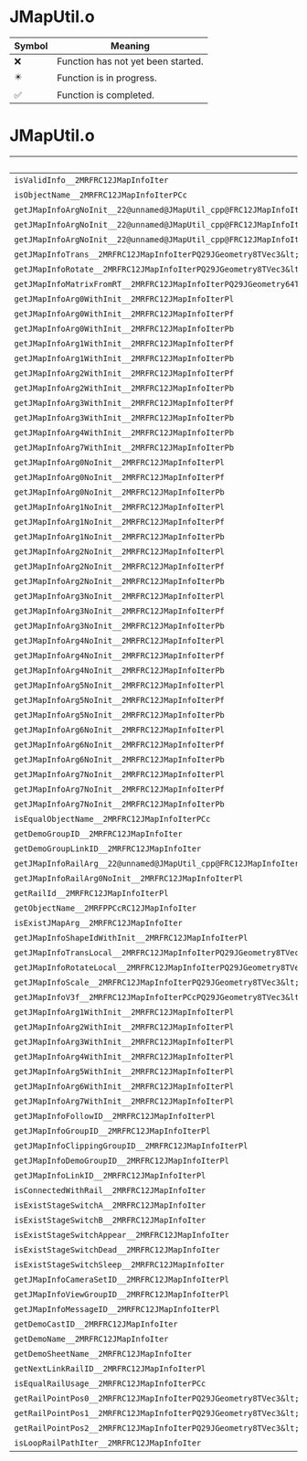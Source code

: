 # JMapUtil.o
| Symbol | Meaning 
| ------------- | ------------- 
| :x: | Function has not yet been started. 
| :eight_pointed_black_star: | Function is in progress. 
| :white_check_mark: | Function is completed. 


# JMapUtil.o
| Symbol | Decompiled? |
| ------------- | ------------- |
| `isValidInfo__2MRFRC12JMapInfoIter` | :white_check_mark: |
| `isObjectName__2MRFRC12JMapInfoIterPCc` | :white_check_mark: |
| `getJMapInfoArgNoInit__22@unnamed@JMapUtil_cpp@FRC12JMapInfoIterPCcPl` | :white_check_mark: |
| `getJMapInfoArgNoInit__22@unnamed@JMapUtil_cpp@FRC12JMapInfoIterPCcPf` | :white_check_mark: |
| `getJMapInfoArgNoInit__22@unnamed@JMapUtil_cpp@FRC12JMapInfoIterPCcPb` | :white_check_mark: |
| `getJMapInfoTrans__2MRFRC12JMapInfoIterPQ29JGeometry8TVec3&lt;f&gt;` | :white_check_mark: |
| `getJMapInfoRotate__2MRFRC12JMapInfoIterPQ29JGeometry8TVec3&lt;f&gt;` | :white_check_mark: |
| `getJMapInfoMatrixFromRT__2MRFRC12JMapInfoIterPQ29JGeometry64TPosition3&lt;Q29JGeometry38TMatrix34&lt;Q29JGeometry13SMatrix34C&lt;f&gt;&gt;&gt;` | :white_check_mark: |
| `getJMapInfoArg0WithInit__2MRFRC12JMapInfoIterPl` | :white_check_mark: |
| `getJMapInfoArg0WithInit__2MRFRC12JMapInfoIterPf` | :white_check_mark: |
| `getJMapInfoArg0WithInit__2MRFRC12JMapInfoIterPb` | :white_check_mark: |
| `getJMapInfoArg1WithInit__2MRFRC12JMapInfoIterPf` | :white_check_mark: |
| `getJMapInfoArg1WithInit__2MRFRC12JMapInfoIterPb` | :white_check_mark: |
| `getJMapInfoArg2WithInit__2MRFRC12JMapInfoIterPf` | :white_check_mark: |
| `getJMapInfoArg2WithInit__2MRFRC12JMapInfoIterPb` | :white_check_mark: |
| `getJMapInfoArg3WithInit__2MRFRC12JMapInfoIterPf` | :white_check_mark: |
| `getJMapInfoArg3WithInit__2MRFRC12JMapInfoIterPb` | :white_check_mark: |
| `getJMapInfoArg4WithInit__2MRFRC12JMapInfoIterPb` | :white_check_mark: |
| `getJMapInfoArg7WithInit__2MRFRC12JMapInfoIterPb` | :white_check_mark: |
| `getJMapInfoArg0NoInit__2MRFRC12JMapInfoIterPl` | :white_check_mark: |
| `getJMapInfoArg0NoInit__2MRFRC12JMapInfoIterPf` | :white_check_mark: |
| `getJMapInfoArg0NoInit__2MRFRC12JMapInfoIterPb` | :white_check_mark: |
| `getJMapInfoArg1NoInit__2MRFRC12JMapInfoIterPl` | :white_check_mark: |
| `getJMapInfoArg1NoInit__2MRFRC12JMapInfoIterPf` | :white_check_mark: |
| `getJMapInfoArg1NoInit__2MRFRC12JMapInfoIterPb` | :white_check_mark: |
| `getJMapInfoArg2NoInit__2MRFRC12JMapInfoIterPl` | :white_check_mark: |
| `getJMapInfoArg2NoInit__2MRFRC12JMapInfoIterPf` | :white_check_mark: |
| `getJMapInfoArg2NoInit__2MRFRC12JMapInfoIterPb` | :white_check_mark: |
| `getJMapInfoArg3NoInit__2MRFRC12JMapInfoIterPl` | :white_check_mark: |
| `getJMapInfoArg3NoInit__2MRFRC12JMapInfoIterPf` | :white_check_mark: |
| `getJMapInfoArg3NoInit__2MRFRC12JMapInfoIterPb` | :white_check_mark: |
| `getJMapInfoArg4NoInit__2MRFRC12JMapInfoIterPl` | :white_check_mark: |
| `getJMapInfoArg4NoInit__2MRFRC12JMapInfoIterPf` | :white_check_mark: |
| `getJMapInfoArg4NoInit__2MRFRC12JMapInfoIterPb` | :white_check_mark: |
| `getJMapInfoArg5NoInit__2MRFRC12JMapInfoIterPl` | :white_check_mark: |
| `getJMapInfoArg5NoInit__2MRFRC12JMapInfoIterPf` | :white_check_mark: |
| `getJMapInfoArg5NoInit__2MRFRC12JMapInfoIterPb` | :white_check_mark: |
| `getJMapInfoArg6NoInit__2MRFRC12JMapInfoIterPl` | :white_check_mark: |
| `getJMapInfoArg6NoInit__2MRFRC12JMapInfoIterPf` | :white_check_mark: |
| `getJMapInfoArg6NoInit__2MRFRC12JMapInfoIterPb` | :white_check_mark: |
| `getJMapInfoArg7NoInit__2MRFRC12JMapInfoIterPl` | :white_check_mark: |
| `getJMapInfoArg7NoInit__2MRFRC12JMapInfoIterPf` | :white_check_mark: |
| `getJMapInfoArg7NoInit__2MRFRC12JMapInfoIterPb` | :white_check_mark: |
| `isEqualObjectName__2MRFRC12JMapInfoIterPCc` | :white_check_mark: |
| `getDemoGroupID__2MRFRC12JMapInfoIter` | :white_check_mark: |
| `getDemoGroupLinkID__2MRFRC12JMapInfoIter` | :white_check_mark: |
| `getJMapInfoRailArg__22@unnamed@JMapUtil_cpp@FRC12JMapInfoIterPCcPl` | :white_check_mark: |
| `getJMapInfoRailArg0NoInit__2MRFRC12JMapInfoIterPl` | :white_check_mark: |
| `getRailId__2MRFRC12JMapInfoIterPl` | :white_check_mark: |
| `getObjectName__2MRFPPCcRC12JMapInfoIter` | :white_check_mark: |
| `isExistJMapArg__2MRFRC12JMapInfoIter` | :white_check_mark: |
| `getJMapInfoShapeIdWithInit__2MRFRC12JMapInfoIterPl` | :white_check_mark: |
| `getJMapInfoTransLocal__2MRFRC12JMapInfoIterPQ29JGeometry8TVec3&lt;f&gt;` | :white_check_mark: |
| `getJMapInfoRotateLocal__2MRFRC12JMapInfoIterPQ29JGeometry8TVec3&lt;f&gt;` | :white_check_mark: |
| `getJMapInfoScale__2MRFRC12JMapInfoIterPQ29JGeometry8TVec3&lt;f&gt;` | :white_check_mark: |
| `getJMapInfoV3f__2MRFRC12JMapInfoIterPCcPQ29JGeometry8TVec3&lt;f&gt;` | :white_check_mark: |
| `getJMapInfoArg1WithInit__2MRFRC12JMapInfoIterPl` | :white_check_mark: |
| `getJMapInfoArg2WithInit__2MRFRC12JMapInfoIterPl` | :white_check_mark: |
| `getJMapInfoArg3WithInit__2MRFRC12JMapInfoIterPl` | :white_check_mark: |
| `getJMapInfoArg4WithInit__2MRFRC12JMapInfoIterPl` | :white_check_mark: |
| `getJMapInfoArg5WithInit__2MRFRC12JMapInfoIterPl` | :white_check_mark: |
| `getJMapInfoArg6WithInit__2MRFRC12JMapInfoIterPl` | :white_check_mark: |
| `getJMapInfoArg7WithInit__2MRFRC12JMapInfoIterPl` | :white_check_mark: |
| `getJMapInfoFollowID__2MRFRC12JMapInfoIterPl` | :white_check_mark: |
| `getJMapInfoGroupID__2MRFRC12JMapInfoIterPl` | :white_check_mark: |
| `getJMapInfoClippingGroupID__2MRFRC12JMapInfoIterPl` | :white_check_mark: |
| `getJMapInfoDemoGroupID__2MRFRC12JMapInfoIterPl` | :white_check_mark: |
| `getJMapInfoLinkID__2MRFRC12JMapInfoIterPl` | :white_check_mark: |
| `isConnectedWithRail__2MRFRC12JMapInfoIter` | :white_check_mark: |
| `isExistStageSwitchA__2MRFRC12JMapInfoIter` | :white_check_mark: |
| `isExistStageSwitchB__2MRFRC12JMapInfoIter` | :white_check_mark: |
| `isExistStageSwitchAppear__2MRFRC12JMapInfoIter` | :white_check_mark: |
| `isExistStageSwitchDead__2MRFRC12JMapInfoIter` | :white_check_mark: |
| `isExistStageSwitchSleep__2MRFRC12JMapInfoIter` | :white_check_mark: |
| `getJMapInfoCameraSetID__2MRFRC12JMapInfoIterPl` | :white_check_mark: |
| `getJMapInfoViewGroupID__2MRFRC12JMapInfoIterPl` | :white_check_mark: |
| `getJMapInfoMessageID__2MRFRC12JMapInfoIterPl` | :white_check_mark: |
| `getDemoCastID__2MRFRC12JMapInfoIter` | :white_check_mark: |
| `getDemoName__2MRFRC12JMapInfoIter` | :white_check_mark: |
| `getDemoSheetName__2MRFRC12JMapInfoIter` | :white_check_mark: |
| `getNextLinkRailID__2MRFRC12JMapInfoIterPl` | :white_check_mark: |
| `isEqualRailUsage__2MRFRC12JMapInfoIterPCc` | :white_check_mark: |
| `getRailPointPos0__2MRFRC12JMapInfoIterPQ29JGeometry8TVec3&lt;f&gt;` | :white_check_mark: |
| `getRailPointPos1__2MRFRC12JMapInfoIterPQ29JGeometry8TVec3&lt;f&gt;` | :white_check_mark: |
| `getRailPointPos2__2MRFRC12JMapInfoIterPQ29JGeometry8TVec3&lt;f&gt;` | :white_check_mark: |
| `isLoopRailPathIter__2MRFRC12JMapInfoIter` | :white_check_mark: |
